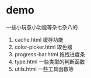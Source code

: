 # demo
一些小玩意小功能等杂七杂八的

1. cache.html 缓存功能
2. color-picker.html 取色器
3. progress-bar.html 拖拽进度条
4. type.html 一些类型的判断函数
5. utils.html 一些工具函数等